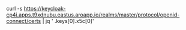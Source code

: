 curl -s https://keycloak-cp4i.apps.t9xdnubu.eastus.aroapp.io/realms/master/protocol/openid-connect/certs | jq ' .keys[0].x5c[0]'
